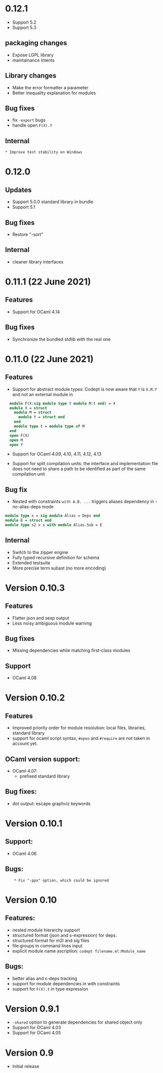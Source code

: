 # 0.12.1

   * Support 5.2
   * Support 5.3

## packaging changes

   * Expose LGPL library
   * maintainance intents

## Library changes

   * Make the error formatter a parameter
   * Better inequality explanation for modules

## Bug fixes

   * fix `-export` bugs
   * handle open `F(X).Y`

## Internal

    * Improve test stability on Windows

# 0.12.0

## Updates

   * Support 5.0.0 standard library in bundle
   * Support 5.1

## Bug fixes

   * Restore "-sort"

## Internal

  * cleaner library interfaces

# 0.11.1 (22 June 2021)

## Features

   * Support for OCaml 4.14
   
## Bug fixes

   * Synchronize the bundled stdlib with the real one

# 0.11.0 (22 June 2021)

## Features

  * Support for abstract module types:
	Codept is now aware that `Y` is `X.M.Y` and
	not an external module in

```ocaml
  module F(X:sig module type t module M:t end) = X
  module X = struct
    module M = struct
      module Y = struct end
    end
    module type t = module type of M
  end
  open F(X)
  open M
  open Y
```

  * Support for OCaml 4.09, 4.10, 4.11, 4.12, 4.13

  * Support for split compilation units: the interface and
    implementation file does not need to share a path to
    be identified as part of the same compilation unit

## Bug fix

 * Nested with constraints `with A.B. ...` triggers aliases dependency
 in -no-alias-deps mode

```ocaml
module type s = sig module Alias = Deps end
module E = struct end
module type s2 = s with module Alias.Sub = E
```

## Internal

* Switch to the zipper engine
* Fully typed recursive definition for schema
* Extended testsuite
* More precise term subast (no more encoding)

# Version 0.10.3

## Features

* Flatter json and sexp output
* Less noisy ambiguous module warning

## Bug fixes

  * Missing dependencies while matching first-class modules

## Support

  * OCaml 4.08

# Version 0.10.2

## Features

  * Improved priority order for module resolution:
    local files, libraries, standard library
  * support for ocaml script syntax,
    `#open` and `#require` are not taken in account yet.

## OCaml version support:

  * OCaml 4.07:
    * prefixed standard library

## Bug fixes:

  * dot output: escape graphviz keywords

# Version 0.10.1

## Support:

  * OCaml 4.06

## Bugs:

        * Fix "-ppx" option, which could be ignored

# Version 0.10

## Features:

  * nested module hierarchy support
  * structured format (json and s-expression) for deps.
  * structured format for m2l and sig files
  * file groups in command lines input
  * explicit module name ascription: `codept filename.ml:Module_name`

## Bugs:
  * better alias and ε-deps tracking
  * support for module dependencies in with constraints
  * support for `F(X).t` in type expression

# Version 0.9.1
  * `-shared` option to generate dependencies for shared object only
  * Support for OCaml 4.03
  * Support for OCaml 4.05

# Version 0.9
  * Initial release
